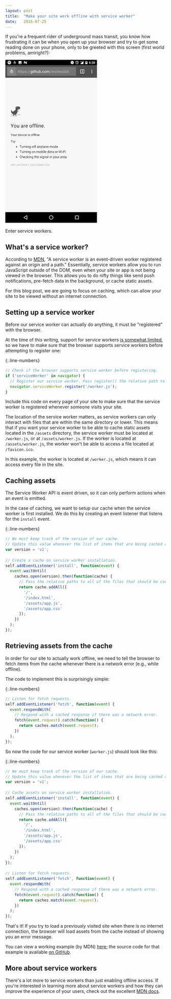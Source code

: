 ```yaml
---
layout: post
title:  "Make your site work offline with service worker"
date:   2016-07-25
---
```


If you're a frequent rider of underground mass transit, you know how frustrating
it can be when you open up your browser and try to get some reading done on your phone,
only to be greeted with this screen (first world problems, amiright?):

<p class="text-center">
  <img alt="No internet Chrome message"
    src="/images/posts/2016-07-25-make-your-site-work-offline-with-service-worker/no-internet.png" />
</p>

Enter service workers.

## What's a service worker?

According to [MDN](https://developer.mozilla.org/en-US/docs/Web/API/Service_Worker_API), "A service worker is an event-driven worker registered against an origin and a path." Essentially, service workers allow you to run JavaScript outside of the DOM, even when your site or app is not being viewed in the browser. This allows you to do nifty things like send push notifications, pre-fetch data in the background, or cache static assets.

For this blog post, we are going to focus on caching, which can allow your site to be viewed without an internet connection.

## Setting up a service worker

Before our service worker can actually do anything, it must be "registered" with the browser.

At the time of this writing, support for service workers [is somewhat limited](http://caniuse.com/#feat=serviceworkers), so we have to make sure that the browser supports service workers before attempting to register one:

{:.line-numbers}
```javascript
// Check if the browser supports service worker before registering.
if ('serviceWorker' in navigator) {
  // Register our service worker. Pass register() the relative path to the service worker.
  navigator.serviceWorker.register('/worker.js');
}
```

Include this code on every page of your site to make sure that the service worker is registered whenever someone visits your site.

The location of the service worker matters, as service workers can only interact with files that are within the same directory or lower. This means that if you want your service worker to be able to cache static assets located in the `/assets` directory, the service worker must be located at `/worker.js`, or at `/assets/worker.js`. If the worker is located at `/assets/worker.js`, the worker won't be able to access a file located at `/favicon.ico`.

In this example, the worker is located at `/worker.js`, which means it can access every file in the site.

## Caching assets

The Service Worker API is event driven, so it can only perform actions when an event is emitted.

In the case of caching, we want to setup our cache when the service worker is first installed.
We do this by creating an event listener that listens for the `install` event.

{:.line-numbers}
```javascript
// We must keep track of the version of our cache.
// Update this value whenever the list of items that are being cached changes.
var version = 'v1';

// Create a cache on service worker installation.
self.addEventListener('install', function(event) {
  event.waitUntil(
    caches.open(version).then(function(cache) {
      // Pass the relative paths to all of the files that should be cached.
      return cache.addAll([
        '/',
        '/index.html',
        '/assets/app.js',
        '/assets/app.css'
      ]);
    })
  );
});
```

## Retrieving assets from the cache

In order for our site to actually work offline, we need to tell the browser to
fetch items from the cache whenever there is a network error (e.g., while offline).

The code to implement this is surprisingly simple:

{:.line-numbers}
```javascript
// Listen for fetch requests.
self.addEventListener('fetch', function(event) {
  event.respondWith(
    // Respond with a cached response if there was a network error.
    fetch(event.request).catch(function() {
      return caches.match(event.request);
    })
  );
});
```

So now the code for our service worker (`worker.js`) should look like this:

{:.line-numbers}
```javascript
// We must keep track of the version of our cache.
// Update this value whenever the list of items that are being cached changes.
var version = 'v1';

// Cache assets on service worker installation.
self.addEventListener('install', function(event) {
  event.waitUntil(
    caches.open(version).then(function(cache) {
      // Pass the relative paths to all of the files that should be cached.
      return cache.addAll([
        '/',
        '/index.html',
        '/assets/app.js',
        '/assets/app.css'
      ]);
    })
  );
});

// Listen for fetch requests.
self.addEventListener('fetch', function(event) {
  event.respondWith(
    // Respond with a cached response if there was a network error.
    fetch(event.request).catch(function() {
      return caches.match(event.request);
    })
  );
});
```

That's it! If you try to load a previously visited site when there is no internet connection,
the browser will load assets from the cache instead of showing you an error message.

You can view
a working example (by MDN) [here](http://mdn.github.io/sw-test/); the source code for that example is available [on GitHub](https://github.com/mdn/sw-test).

## More about service workers

There's a lot more to service workers than just enabling offline access. If you're interested in learning more about service workers and how they can improve the experience of your users, check out the excellent [MDN docs](https://developer.mozilla.org/en-US/docs/Web/API/Service_Worker_API).
